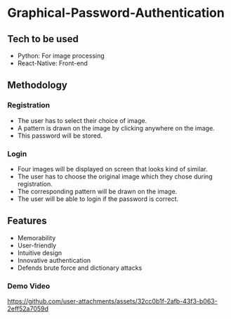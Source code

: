 # Graphical-Password-Authentication

## Tech to be used
* Python: For image processing
* React-Native: Front-end

## Methodology

### Registration
* The user has to select their choice of image.
* A pattern is drawn on the image by clicking anywhere on the image.
* This password will be stored.

### Login
* Four images will be displayed on screen that looks kind of similar.
* The user has to choose the original image which they chose during registration.
* The corresponding pattern will be drawn on the image.
* The user will be able to login if the password is correct.


## Features
* Memorability
* User-friendly
* Intuitive design
* Innovative authentication
* Defends brute force and dictionary attacks

### Demo Video
https://github.com/user-attachments/assets/32cc0b1f-2afb-43f3-b063-2eff52a7059d


